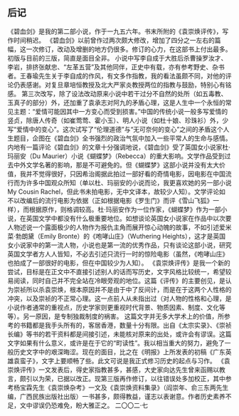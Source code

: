 ## 后记

《碧血剑》是我的第二部小说，作于一九五六年。书末所附的《袁崇焕评传》，写作时间稍迟。
《碧血剑》以前曾作过两次颇大修改，增加了四分之一左右的篇幅，这一次修订，改动及增删的地方仍很多。修订的心力，在这部书上付出最多。初版与目前的三版，简直是面目全非。
小说中写李自成于大胜后杀曹操罗汝才、李岩，排挤张献忠、“左革五营”及其他同伴，正史中有载，亦有参考野史、杂书者。王春瑜先生关于李自成的作风，有文多作指教，我的看法虽颇不同，对他的评论仍表感谢。对复旦章培恒教授及北大严家炎教授两位的指教与鼓励，特别心有铭感。
第三次改写，除了设法改动原来小说中若干过分不自然的处所（如五毒教、玉真子的部分）外，还加重了袁承志对阿九的矛盾心理，这是人生中一个永恒的常见主题：“爱情可能因其中一方变心而受到损害。”中国的传统小说一般多写爱情的竖贞，除唐人传奇（如崔莺莺、霍小玉）、明人小说（如杜十娘、珍珠衫）外，少写“爱情中的变心”。这次试写了“伦理道德”与“无可奈何的变心”之间的矛盾这个人生题目，企图在《碧血剑》全书强烈的政治气氛中加入一些平常人的生命与感情。
内地有一篇评论《碧血剑》的文章十分强调地说，《碧血剑》受了英国女小说家杜·玛丽安（Du Maurier）小说《蝴蝶梦》（Rebecca）的重大影响。文学作品受到过去中外文学名著的影响，那是不可避免的。但《蝴蝶梦》这部小说并没有太大价值，我并不觉得很好，只因希治阁据此拍过一部好看的奇情电影，因电影在中国流行而为许多中国观众所知（单以杜、玛丽安的小说而论，我更喜欢她的另一部小说My Cousin Rachel，但此书未拍电影，无中文译本，故较少人知）。文学评论如不以改编后的流行电影为依据（正如根据电影《罗生门》而评《雪山飞狐》一样），而根据原作，则格调较高。杜·玛丽安作为一位作家，《蝴蝶梦》作为一部小说，在英国文学中都没有什么极重要地位。如想谈论英国女小说家在作品中以次要人物述说一个露面极少的人物作为报仇主角而展开惊心动魄的故事，不如引述爱米菜·勃朗黛（Emily Bronte）的《咆哮山庄》（Wuthering Heights），这才是英国女小说家中的第一流人物，小说也是第一流的优秀作品，只有谈论这部小说，研究英国文学者方人人皆知，不必去引述只流行一时的惊险电影（虽然，《咆哮山庄》也拍成了一部很好的电影，但在中国较少为人知）。
《袁崇焕评传》是我一个新的尝试，目标是在正文中不直接引述别人的话而写历史，文字风格比较统一，希望较易阅读，同时自己并不完全站在冷眼旁观的地位。这篇《评传》的主要创见，是认为崇祯所以杀袁崇焕，根本原因并不是由于中了反间计，而是在于这两个人性格的冲突，以及崇祯的不正常心理。这一点前人从未指出过（对人物的性格和心理，是小说作者通常的重视点，历史学家则更重视时代背景、物质因素、制度、文化等等）。另一原因，是专制独裁制度的祸害。
这篇文字并无多大学术上的价值，所参考的书籍都是我手头所有的，客居香港，数量十分有限。出自《太宗实录》、《崇祯长编》等书的若干资料都是间接引述，未能核对原来的出处，或许会有谬误。这篇文字如果有什么意义，或许是在于它的“町读性”。我以相当重大的努力，避免了一般历史文字中的艰深晦涩。现在的面目，比之在《明报》上所发表的初稿《广东英雄袁蛮子》，文字上要顺畅了些。此文可说是我正式修习历史的起点与习作。
《袁崇焕评传》一文发表后，得史家指教甚多，甚感，大史家向达先生曾来函赐以教言，颇引以为荣，已据以改正。现第三版再作修订，以往错误处多加校正，其中参考杨宝霖先生《袁崇焕杂考》一文及《袁崇焕资料集录》（阎崇年、俞三东两先生编，广西民族出版社出版）一书甚多，颇得教益，谨志以表谢意。作者历史素养不足，文中谬误仍恐难免，盼大雅正之。
二〇〇二·七